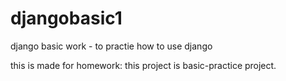 # djangobasic1
django basic work - to practie how to use django 

this is made for homework: this project is basic-practice project.
